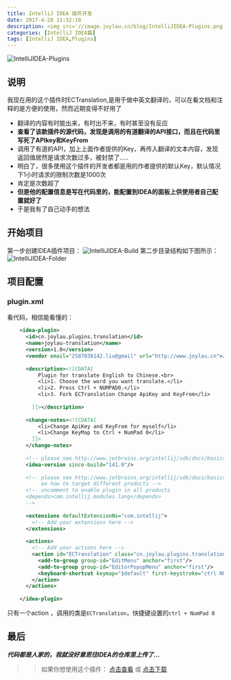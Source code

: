 ```yaml
---
title: IntelliJ IDEA 插件开发
date: 2017-4-28 11:32:10
description: <img src='//image.joylau.cn/blog/IntelliJIDEA-Plugins.png' alt='IntelliJIDEA-Plugins'></br>以前经常使用的一款翻译插件，近几天发现突然不好用了，时行时不行的.....是时候得 看一些问题了.....
categories: [IntelliJ IDEA篇]
tags: [IntelliJ IDEA,Plugins]
---
```


<!-- more -->
![IntelliJIDEA-Plugins](//image.joylau.cn/blog/IntelliJIDEA-Plugins.png)

## 说明
我现在用的这个插件时ECTranslation,是用于做中英文翻译的，可以在看文档和注释的是方便的使用，然而近期变得不好用了
- 翻译的内容有时能出来，有时出不来，有时甚至没有反应
- **查看了该款插件的源代码，发现是调用的有道翻译的API接口，而且在代码里写死了APIkey和KeyFrom**
- 调用了有道的API，加上上面作者提供的Key，再传入翻译的文本内容，发现返回值居然是请求次数过多，被封禁了.....
- 明白了，很多使用这个插件的开发者都是用的作者提供的默认Key，默认情况下1小时请求的限制次数是1000次
- 肯定是次数超了
- **但是他的配置信息是写在代码里的，能配置到IDEA的面板上供使用者自己配置就好了**
- 于是我有了自己动手的想法


## 开始项目
第一步创建IDEA插件项目：
![IntelliJIDEA-Build](//image.joylau.cn/blog/IntelliJIDEA-Build.png)
第二步目录结构如下图所示：
![IntelliJIDEA-Folder](//image.joylau.cn/blog/IntelliJIDEA-folder.png)


## 项目配置

### plugin.xml
看代码，相信能看懂的：
``` xml
    <idea-plugin>
      <id>cn.joylau.plugins.translation</id>
      <name>joylau-translation</name>
      <version>1.0</version>
      <vendor email="2587038142.liu@gmail" url="http://www.joylau.cn">JoyLau</vendor>
    
      <description><![CDATA[
          Plugin for translate English to Chinese.<br>
          <li>1. Choose the word you want translate.</li>
          <li>2. Press Ctrl + NUMPAD0.</li>
          <li>3. Fork ECTranslation Change ApiKey and KeyFrom</li>
    
        ]]></description>
    
      <change-notes><![CDATA[
          <li>Change ApiKey and KeyFrom for myself</li>
          <li>Change KeyMap to Ctrl + NumPad 0</li>
        ]]>
      </change-notes>
    
      <!-- please see http://www.jetbrains.org/intellij/sdk/docs/basics/getting_started/build_number_ranges.html for description -->
      <idea-version since-build="141.0"/>
    
      <!-- please see http://www.jetbrains.org/intellij/sdk/docs/basics/getting_started/plugin_compatibility.html
           on how to target different products -->
      <!-- uncomment to enable plugin in all products
      <depends>com.intellij.modules.lang</depends>
      -->
    
      <extensions defaultExtensionNs="com.intellij">
        <!-- Add your extensions here -->
      </extensions>
    
      <actions>
        <!-- Add your actions here -->
        <action id="ECTranslation" class="cn.joylau.plugins.translation.ECTranslation" text="Translate">
          <add-to-group group-id="EditMenu" anchor="first"/>
          <add-to-group group-id="EditorPopupMenu" anchor="first"/>
          <keyboard-shortcut keymap="$default" first-keystroke="ctrl NUMPAD0"/>
        </action>
      </actions>
    
    </idea-plugin>
```

只有一个action ，调用的类是`ECTranslation`，快捷键设置的`ctrl + NumPad 0`


## 最后

**_代码都是人家的，我就没好意思往IDEA的仓库里上传了..._**

>> 如果你想使用这个插件： [点击查看](https://github.com/JoyLau/joylau-translation/releases)  或  [点击下载](http://image.joylau.cn/plugins/joylau-translation.1.0.REALEASE.jar)